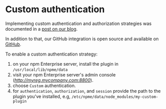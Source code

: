 <!--
title: Custom authentication
-->

# Custom authentication

Implementing custom authentication and authorization strategies was documented
in a [post on our blog](http://blog.npmjs.org/post/102037553745/writing-your-own-auth-plugins-for-npm-enterprise).

In addition to that, our GitHub integration is open source and available on
[GitHub](https://github.com/npm/npme-auth-github).

To enable a custom authentication strategy:

1. on your npm Enterprise server, install the plugin in `/usr/local/lib/npme/data`
2. visit your npm Enterprise server's admin console (_http://myreg.mycompany.com:8800_).
3. choose `Custom` authentication.
4. for `authentication`, `authorization`, and `session` provide the path to the plugin you've installed, e.g, `/etc/npme/data/node_modules/my-custom-plugin`
